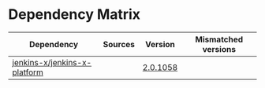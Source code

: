 # Dependency Matrix

Dependency | Sources | Version | Mismatched versions
---------- | ------- | ------- | -------------------
[jenkins-x/jenkins-x-platform](https://github.com/jenkins-x/jenkins-x-platform.git) |  | [2.0.1058](https://github.com/jenkins-x/jenkins-x-platform/releases/tag/v2.0.1058) | 
